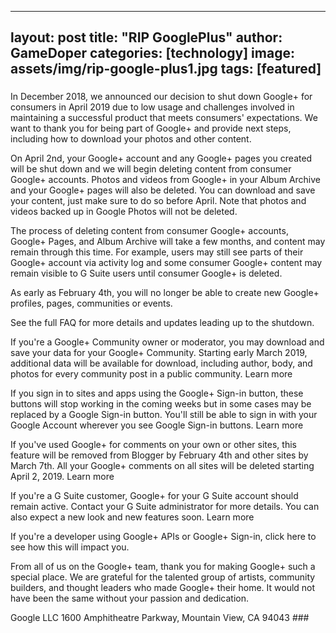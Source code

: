 
---
layout: post
title:  "RIP GooglePlus"
author: GameDoper
categories: [technology]
image: assets/img/rip-google-plus1.jpg
tags: [featured]
---



###
In December 2018, we announced our decision to shut down Google+ for consumers in April 2019 due to low usage and challenges involved in maintaining a successful product that meets consumers' expectations. We want to thank you for being part of Google+ and provide next steps, including how to download your photos and other content.

On April 2nd, your Google+ account and any Google+ pages you created will be shut down and we will begin deleting content from consumer Google+ accounts. Photos and videos from Google+ in your Album Archive and your Google+ pages will also be deleted. You can download and save your content, just make sure to do so before April. Note that photos and videos backed up in Google Photos will not be deleted.

The process of deleting content from consumer Google+ accounts, Google+ Pages, and Album Archive will take a few months, and content may remain through this time. For example, users may still see parts of their Google+ account via activity log and some consumer Google+ content may remain visible to G Suite users until consumer Google+ is deleted.

As early as February 4th, you will no longer be able to create new Google+ profiles, pages, communities or events.

See the full FAQ for more details and updates leading up to the shutdown.

If you're a Google+ Community owner or moderator, you may download and save your data for your Google+ Community. Starting early March 2019, additional data will be available for download, including author, body, and photos for every community post in a public community. Learn more

If you sign in to sites and apps using the Google+ Sign-in button, these buttons will stop working in the coming weeks but in some cases may be replaced by a Google Sign-in button. You'll still be able to sign in with your Google Account wherever you see Google Sign-in buttons. Learn more

If you've used Google+ for comments on your own or other sites, this feature will be removed from Blogger by February 4th and other sites by March 7th. All your Google+ comments on all sites will be deleted starting April 2, 2019. Learn more

If you're a G Suite customer, Google+ for your G Suite account should remain active. Contact your G Suite administrator for more details. You can also expect a new look and new features soon. Learn more

If you're a developer using Google+ APIs or Google+ Sign-in, click here to see how this will impact you.

From all of us on the Google+ team, thank you for making Google+ such a special place. We are grateful for the talented group of artists, community builders, and thought leaders who made Google+ their home. It would not have been the same without your passion and dedication.

Google LLC 1600 Amphitheatre Parkway, Mountain View, CA 94043 ###



